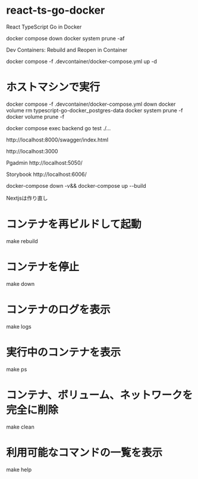# react-ts-go-docker
React TypeScript Go in Docker 


docker compose down
docker system prune -af

Dev Containers: Rebuild and Reopen in Container

docker compose -f .devcontainer/docker-compose.yml up -d


# ホストマシンで実行
docker compose -f .devcontainer/docker-compose.yml down
docker volume rm typescript-go-docker_postgres-data
docker system prune -f
docker volume prune -f


docker compose exec backend go test ./...

http://localhost:8000/swagger/index.html

http://localhost:3000

Pgadmin
http://localhost:5050/


Storybook
http://localhost:6006/

docker-compose down -v&& docker-compose up --build

Nextjsは作り直し


# コンテナを再ビルドして起動
make rebuild

# コンテナを停止
make down

# コンテナのログを表示
make logs

# 実行中のコンテナを表示
make ps

# コンテナ、ボリューム、ネットワークを完全に削除
make clean

# 利用可能なコマンドの一覧を表示
make help